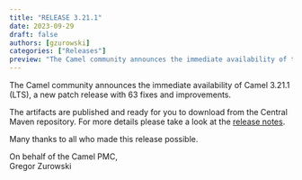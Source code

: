 ```yaml
---
title: "RELEASE 3.21.1"
date: 2023-09-29
draft: false
authors: [gzurowski]
categories: ["Releases"]
preview: "The Camel community announces the immediate availability of the new Camel 3.21.1 LTS patch release"
---
```


The Camel community announces the immediate availability of Camel 3.21.1 (LTS), a new patch release with 63 fixes and improvements.

The artifacts are published and ready for you to download from the Central Maven repository. For more details please take a look at the [release notes](/releases/release-3.21.1/).

Many thanks to all who made this release possible.

On behalf of the Camel PMC,  
Gregor Zurowski
